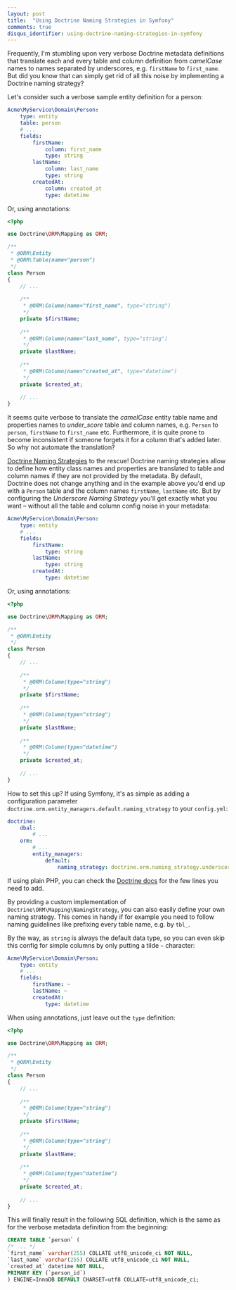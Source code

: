 ```yaml
---
layout: post
title:  "Using Doctrine Naming Strategies in Symfony"
comments: true
disqus_identifier: using-doctrine-naming-strategies-in-symfony
---
```


Frequently, I'm stumbling upon very verbose Doctrine metadata definitions that translate each and every table and column definition from _camelCase_ names to names separated by underscores, e.g. `firstName` to `first_name`. But did you know that can simply get rid of all this noise by implementing a Doctrine naming strategy?

Let's consider such a verbose sample entity definition for a person:

```yaml
Acme\MyService\Domain\Person:
    type: entity
    table: person
    # ...
    fields:
        firstName:
            column: first_name
            type: string
        lastName:
            column: last_name
            type: string
        createdAt:
            column: created_at
            type: datetime
```

Or, using annotations:

```php
<?php

use Doctrine\ORM\Mapping as ORM;

/**
 * @ORM\Entity
 * @ORM\Table(name="person")
 */
class Person
{
    // ...
    
    /**
     * @ORM\Column(name="first_name", type="string")
     */
    private $firstName;
    
    /**
     * @ORM\Column(name="last_name", type="string")
     */
    private $lastName;
    
    /**
     * @ORM\Column(name="created_at", type="datetime")
     */
    private $created_at;
    
    // ...
}    
```
            
It seems quite verbose to translate the *camelCase* entity table name and properties names to *under_score* table and column names, e.g. `Person` to `person`, `firstName` to `first_name` etc. Furthermore, it is quite prone to become inconsistent if someone forgets it for a column that's added later. So why not automate the translation?

[Doctrine Naming Strategies](http://doctrine-orm.readthedocs.org/projects/doctrine-orm/en/latest/reference/namingstrategy.html) to the rescue! Doctrine naming strategies allow to define how entity class names and properties are translated to table and column names if they are not provided by the metadata. By default, Doctrine does not change anything and in the example above you'd end up with a `Person` table and the column names `firstName`, `lastName` etc. But by configuring the *Underscore Naming Strategy* you'll get exactly what you want – without all the table and column config noise in your metadata:

```yaml
Acme\MyService\Domain\Person:
    type: entity
    # ...
    fields:
        firstName:
            type: string
        lastName:
            type: string
        createdAt:
            type: datetime
```      

Or, using annotations:

```php
<?php

use Doctrine\ORM\Mapping as ORM;

/**
 * @ORM\Entity
 */
class Person
{
    // ...
    
    /**
     * @ORM\Column(type="string")
     */
    private $firstName;
    
    /**
     * @ORM\Column(type="string")
     */
    private $lastName;
    
    /**
     * @ORM\Column(type="datetime")
     */
    private $created_at;
    
    // ...
}    
```

How to set this up? If using Symfony, it's as simple as adding a configuration parameter `doctrine.orm.entity_managers.default.naming_strategy` to your `config.yml`:

```yaml
doctrine:
    dbal:
        # ...
    orm:
        # ...
        entity_managers:
            default:
                naming_strategy: doctrine.orm.naming_strategy.underscore
```
                
If using plain PHP, you can check the [Doctrine docs](http://doctrine-orm.readthedocs.org/projects/doctrine-orm/en/latest/reference/namingstrategy.html) for the few lines you need to add.
 
By providing a custom implementation of `Doctrine\ORM\Mapping\NamingStrategy`, you can also easily define your own naming strategy. This comes in handy if for example you need to follow naming guidelines like prefixing every table name, e.g. by `tbl_`.

By the way, as `string` is always the default data type, so you can even skip this config for simple columns by only putting a tilde `~` character:

```yaml
Acme\MyService\Domain\Person:
    type: entity
    # ...
    fields:
        firstName: ~
        lastName: ~
        createdAt:
            type: datetime
```

When using annotations, just leave out the `type` definition:

```php
<?php

use Doctrine\ORM\Mapping as ORM;

/**
 * @ORM\Entity
 */
class Person
{
    // ...
    
    /**
     * @ORM\Column(type="string")
     */
    private $firstName;
    
    /**
     * @ORM\Column(type="string")
     */
    private $lastName;
    
    /**
     * @ORM\Column(type="datetime")
     */
    private $created_at;
    
    // ...
}
```

This will finally result in the following SQL definition, which is the same as for the verbose metadata definition from the beginning:

```sql
CREATE TABLE `person` (
/* ... */
`first_name` varchar(255) COLLATE utf8_unicode_ci NOT NULL,
`last_name` varchar(255) COLLATE utf8_unicode_ci NOT NULL,
`created_at` datetime NOT NULL,
PRIMARY KEY (`person_id`)
) ENGINE=InnoDB DEFAULT CHARSET=utf8 COLLATE=utf8_unicode_ci;
```
